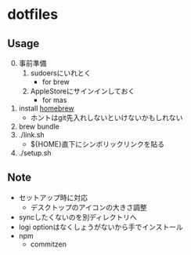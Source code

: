 # dotfiles

## Usage

0. 事前準備
    1. sudoersにいれとく
        - for brew
    2. AppleStoreにサインインしておく
        - for mas
1. install [homebrew](https://brew.sh/)
    - ホントはgit先入れしないといけないかもしれない
2. brew bundle
3. ./link.sh
    -  ${HOME}直下にシンボリックリンクを貼る
4. ./setup.sh

## Note

- セットアップ時に対応
    - デスクトップのアイコンの大きさ調整
- syncしたくないのを別ディレクトリへ
- logi optionはなくしょうがないから手でインストール
- npm
    + commitzen
